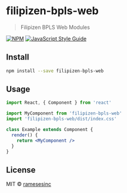# filipizen-bpls-web

> Filipizen BPLS Web Modules

[![NPM](https://img.shields.io/npm/v/filipizen-bpls-web.svg)](https://www.npmjs.com/package/filipizen-bpls-web) [![JavaScript Style Guide](https://img.shields.io/badge/code_style-standard-brightgreen.svg)](https://standardjs.com)

## Install

```bash
npm install --save filipizen-bpls-web
```

## Usage

```jsx
import React, { Component } from 'react'

import MyComponent from 'filipizen-bpls-web'
import 'filipizen-bpls-web/dist/index.css'

class Example extends Component {
  render() {
    return <MyComponent />
  }
}
```

## License

MIT © [ramesesinc](https://github.com/ramesesinc)
